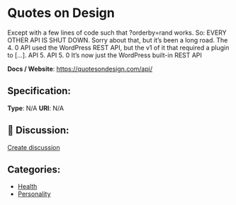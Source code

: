 # Quotes on Design


Except with a few lines of code such that ?orderby=rand works. So: EVERY OTHER API IS SHUT DOWN. Sorry about that, but it’s been a long road. The 4. 0 API used the WordPress REST API, but the v1 of it that required a plugin to […].  API 5. API 5. 0 It’s now just the WordPress built-in REST API

**Docs / Website**: https://quotesondesign.com/api/

## Specification:
**Type**:  N/A 
**URI**:  N/A 

## 💬 Discussion:
[Create discussion](link)

## Categories:
- [Health](https://github.com/apis-list/apis-list#health)
- [Personality](https://github.com/apis-list/apis-list#personality)





